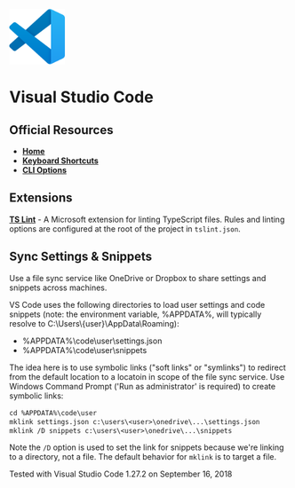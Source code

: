 <p align="left"><img src="../img/logo_vscode.png" width="100px" height="100x"></p>

# Visual Studio Code

## Official Resources
- **[Home](https://code.visualstudio.com/)**
- **[Keyboard Shortcuts](https://code.visualstudio.com/docs/getstarted/keybindings#_keyboard-shortcuts-reference)**
- **[CLI Options](https://code.visualstudio.com/docs/editor/command-line)**

## Extensions

**[TS Lint](https://marketplace.visualstudio.com/items?itemName=ms-vscode.vscode-typescript-tslint-plugin)** - 
A Microsoft extension for linting TypeScript files.  Rules and linting options are configured at the root of the project in `tslint.json`.

## Sync Settings & Snippets

Use a file sync service like OneDrive or Dropbox to share settings and snippets across machines.

VS Code uses the following directories to load user settings and code snippets (note: the environment variable, %APPDATA%, will  typically resolve to C:\Users\\{user}\AppData\Roaming\):

- %APPDATA%\code\user\settings.json
- %APPDATA%\code\user\snippets

The idea here is to use symbolic links ("soft links" or "symlinks") to redirect from the default location to a locatoin in scope of the file sync service.  Use Windows Command Prompt ('Run as administrator' is required) to create symbolic links:

```
cd %APPDATA%\code\user
mklink settings.json c:\users\<user>\onedrive\...\settings.json
mklink /D snippets c:\users\<user>\onedrive\...\snippets
```

Note the `/D` option is used to set the link for snippets because we're linking to a directory, not a file.   The default behavior for `mklink` is to target a file.

Tested with Visual Studio Code 1.27.2 on September 16, 2018
